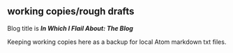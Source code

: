 
## working copies/rough drafts

Blog title is _**In Which I Flail About: The Blog**_

Keeping working copies here as a backup for local Atom markdown txt files.

